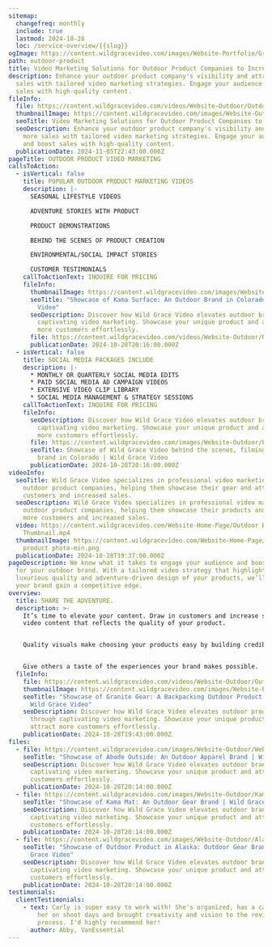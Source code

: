 ```yaml
---
sitemap:
  changefreq: monthly
  include: true
  lastmod: 2024-10-28
  loc: /service-overview/{{slug}}
ogImage: https://content.wildgracevideo.com/images/Website-Portfolio/GraniteGear/GGThumbnail.png
path: outdoor-product
title: Video Marketing Solutions for Outdoor Product Companies to Increase Sales
description: Enhance your outdoor product company's visibility and attract more
  sales with tailored video marketing strategies. Engage your audience and boost
  sales with high-quality content.
fileInfo:
  file: https://content.wildgracevideo.com/videos/Website-Outdoor/OutdoorBrandsThumbnail/OutdoorBrandsThumbnail.mpd
  thumbnailImage: https://content.wildgracevideo.com/images/Website-Outdoor/thumbnailimage.png
  seoTitle: Video Marketing Solutions for Outdoor Product Companies to Increase Sales
  seoDescription: Enhance your outdoor product company's visibility and attract
    more sales with tailored video marketing strategies. Engage your audience
    and boost sales with high-quality content.
  publicationDate: 2024-11-05T22:43:00.000Z
pageTitle: OUTDOOR PRODUCT VIDEO MARKETING
callsToAction:
  - isVertical: false
    title: POPULAR OUTDOOR PRODUCT MARKETING VIDEOS
    description: |-
      SEASONAL LIFESTYLE VIDEOS

      ADVENTURE STORIES WITH PRODUCT

      PRODUCT DEMONSTRATIONS

      BEHIND THE SCENES OF PRODUCT CREATION

      ENVIRONMENTAL/SOCIAL IMPACT STORIES

      CUSTOMER TESTIMONIALS
    callToActionText: INQUIRE FOR PRICING
    fileInfo:
      thumbnailImage: https://content.wildgracevideo.com/images/Website-Outdoor/Kama.jpg
      seoTitle: "Showcase of Kama Surface: An Outdoor Brand in Colorado | Wild Grace
        Video"
      seoDescription: Discover how Wild Grace Video elevates outdoor brands through
        captivating video marketing. Showcase your unique product and attract
        more customers effortlessly.
      file: https://content.wildgracevideo.com/videos/Website-Outdoor/OutdoorGear_kama/OutdoorGear_kama.mpd
      publicationDate: 2024-10-28T20:16:00.000Z
  - isVertical: false
    title: SOCIAL MEDIA PACKAGES INCLUDE
    description: |-
      * MONTHLY OR QUARTERLY SOCIAL MEDIA EDITS 
      * PAID SOCIAL MEDIA AD CAMPAIGN VIDEOS
      * EXTENSIVE VIDEO CLIP LIBRARY
      * SOCIAL MEDIA MANAGEMENT & STRATEGY SESSIONS
    callToActionText: INQUIRE FOR PRICING
    fileInfo:
      seoDescription: Discover how Wild Grace Video elevates outdoor brands through
        captivating video marketing. Showcase your unique product and attract
        more customers effortlessly.
      file: https://content.wildgracevideo.com/images/Website-Outdoor/PIC04489.jpg
      seoTitle: Showcase of Wild Grace Video behind the scenes, filming and outdoor
        brand in Colorado | Wild Grace Video
      publicationDate: 2024-10-28T20:16:00.000Z
videoInfo:
  seoTitle: Wild Grace Video specializes in professional video marketing for
    outdoor product companies, helping them showcase their gear and attract more
    customers and increased sales.
  seoDescription: Wild Grace Video specializes in professional video marketing for
    outdoor product companies, helping them showcase their products and attract
    more customers and increased sales.
  video: https://content.wildgracevideo.com/Website-Home-Page/Outdoor Brands
    Thumbnail.mp4
  thumbnailImage: https://content.wildgracevideo.com/Website-Home-Page/SEO-Images/outdoor
    product photo-min.png
  publicationDate: 2024-10-28T19:37:00.000Z
pageDescription: We know what it takes to engage your audience and boost sales
  for your outdoor brand. With a tailored video strategy that highlights the
  luxurious quality and adventure-driven design of your products, we’ll help
  your brand gain a competitive edge.
overview:
  title: SHARE THE ADVENTURE.
  description: >-
    It’s time to elevate your content. Draw in customers and increase sales with
    video content that reflects the quality of your product. 


    Quality visuals make choosing your products easy by building credibility, emphasizing craftsmanship, and celebrating the wild, adventure-driven lifestyle your brand represents. 


    Give others a taste of the experiences your brand makes possible.
  fileInfo:
    file: https://content.wildgracevideo.com/videos/Website-Outdoor/OutdoorGear_GraniteGear/OutdoorGear_GraniteGear.mpd
    thumbnailImage: https://content.wildgracevideo.com/images/Website-Portfolio/GraniteGear/GGThumbnail.png
    seoTitle: "Showcase of Granite Gear: A Backpacking Outdoor Product Company |
      Wild Grace Video"
    seoDescription: Discover how Wild Grace Video elevates outdoor product brands
      through captivating video marketing. Showcase your unique product and
      attract more customers effortlessly.
    publicationDate: 2024-10-28T19:43:00.000Z
files:
  - file: https://content.wildgracevideo.com/images/Website-Outdoor/WebSize_AbodeOutside29.jpg
    seoTitle: "Showcase of Abode Outside: An Outdoor Apparel Brand | Wild Grace Video"
    seoDescription: Discover how Wild Grace Video elevates outdoor brands through
      captivating video marketing. Showcase your unique product and attract more
      customers effortlessly.
    publicationDate: 2024-10-28T20:14:00.000Z
  - file: https://content.wildgracevideo.com/images/Website-Outdoor/Kama.jpg
    seoTitle: "Showcase of Kama Mat: An Outdoor Gear Brand | Wild Grace Video"
    seoDescription: Discover how Wild Grace Video elevates outdoor brands through
      captivating video marketing. Showcase your unique product and attract more
      customers effortlessly.
    publicationDate: 2024-10-28T20:14:00.000Z
  - file: https://content.wildgracevideo.com/images/Website-Outdoor/Alaska.jpg
    seoTitle: "Showcase of Outdoor Product in Alaska: Outdoor Gear Brand | Wild
      Grace Video"
    seoDescription: Discover how Wild Grace Video elevates outdoor brands through
      captivating video marketing. Showcase your unique product and attract more
      customers effortlessly.
    publicationDate: 2024-10-28T20:14:00.000Z
testimonials:
  clientTestimonials:
    - text: Carly is super easy to work with! She's organized, has a calm energy about
        her on shoot days and brought creativity and vision to the revision
        process. I'd highly recommend her!
      author: Abby, VanEssential
---
```

